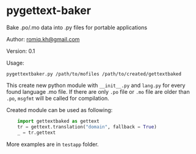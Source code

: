 # pygettext-baker
Bake .po/.mo data into .py files for portable applications

  Author: romiq.kh@gmail.com

  Version: 0.1

Usage:

```
pygettextbaker.py /path/to/mofiles /path/to/created/gettextbaked
```

This create new python module with `__init__.py` and `lang.py` for every found
language .mo file. If there are only `.po` file or `.mo` file are older than
`.po`, `msgfmt` will be called for compilation.

Created module can be used as following:

```python
    import gettextbaked as gettext
    tr = gettext.translation("domain", fallback = True)
    _ = tr.gettext
```

More examples are in `testapp` folder.
